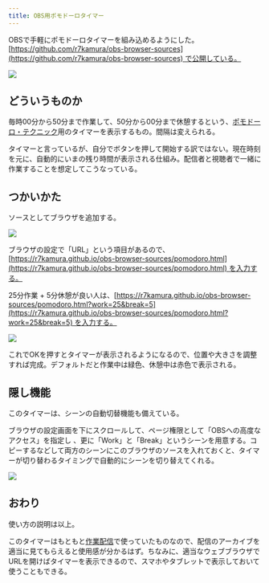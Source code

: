 ```yaml
---
title: OBS用ポモドーロタイマー
---
```

OBSで手軽にポモドーロタイマーを組み込めるようにした。[https://github.com/r7kamura/obs-browser-sources](https://github.com/r7kamura/obs-browser-sources) で公開している。

![](https://lh6.googleusercontent.com/xIePvLMv4G7R52bORiQiWOvXtMRmbEpPx6I0LZ2cJdyISOuQNweyG779UQJN_lbSu1MFKFGo6Ihuq8IE3-pnQNJ_6REVfHfJ7rfK0TqOTN9qUMY3kzJ-VurJfI-YtxS9cx-_z4mvR8u-L-7PcYv-0zTN-XGuE_dwfl74cbe6GeiYBsNGKKfrENZU6w5D)

どういうものか
-------

毎時00分から50分まで作業して、50分から00分まで休憩するという、[ポモドーロ・テクニック](https://ja.wikipedia.org/wiki/%E3%83%9D%E3%83%A2%E3%83%89%E3%83%BC%E3%83%AD%E3%83%BB%E3%83%86%E3%82%AF%E3%83%8B%E3%83%83%E3%82%AF)用のタイマーを表示するもの。間隔は変えられる。

タイマーと言っているが、自分でボタンを押して開始する訳ではない。現在時刻を元に、自動的にいまの残り時間が表示される仕組み。配信者と視聴者で一緒に作業することを想定してこうなっている。

つかいかた
-----

ソースとしてブラウザを追加する。

![](https://lh6.googleusercontent.com/yHaatyjvlaPeZLtNkMuKS5HK_iaiwrrcYdHsMNPQXa7kN02Ek-nvoCUUy49aKhaC_lJdAx-XxG9SSexbdI5eZIfeoZZYo-S6xkT-MsNLDMRFOebvSsDWT0nrTQV02uZjQ42lfND6h5MZ22gyQ_c2xSHQh74miASzK6jtTY1Z3QD5zf6-9dPjFHPKk6r_)

ブラウザの設定で「URL」という項目があるので、[https://r7kamura.github.io/obs-browser-sources/pomodoro.html](https://r7kamura.github.io/obs-browser-sources/pomodoro.html) を入力する。

25分作業 + 5分休憩が良い人は、[https://r7kamura.github.io/obs-browser-sources/pomodoro.html?work=25&break=5](https://r7kamura.github.io/obs-browser-sources/pomodoro.html?work=25&break=5) を入力する。

![](https://lh6.googleusercontent.com/cOkq3nzNc9VKP1wLu06jLHIUbs4nqQ04BfeyFWQptQyExY-8h6NbmrxqzcHxcr7qVsCGkbh65SbM8LvS4dqg8X3xfB5VOLjPChJH9fOcwF0ny4Qz5PTXqAyeo-mdk9Ko-ZuIxv8qPpfN95NsSwucxPlp6uY2pY_FPPgQh8YJIkvSvkOzwjVZ4WeY5Q7h)

これでOKを押すとタイマーが表示されるようになるので、位置や大きさを調整すれば完成。デフォルトだと作業中は緑色、休憩中は赤色で表示される。

隠し機能
----

このタイマーは、シーンの自動切替機能も備えている。

ブラウザの設定画面を下にスクロールして、ページ権限として「OBSへの高度なアクセス」を指定し 、更に「Work」と「Break」というシーンを用意する。コピーするなどして両方のシーンにこのブラウザのソースを入れておくと、タイマーが切り替わるタイミングで自動的にシーンを切り替えてくれる。

![](https://lh6.googleusercontent.com/va3prcofjD6_oTP-Ga8yYBp_rk_KeveIVUj-R1ULScobJi4L74FBzXtlI5ZBUEh81sfo7efYYFRVEGRCSXdkPSnORQ6CiRG61KumfDLTMuqvAXJW620aQG5mZwWCe7-k37uq6aqaN0HzEpgJhzbOPllnK2dllUlW566EKhtJQeWcHD78YoltrYpf46f0)

おわり
---

使い方の説明は以上。

このタイマーはもともと[作業配信](https://www.youtube.com/channel/UC5s-KpSDGzxWPWNv94PnJHw)で使っていたものなので、配信のアーカイブを適当に見てもらえると使用感が分かるはず。ちなみに、適当なウェブブラウザでURLを開けばタイマーを表示できるので、スマホやタブレットで表示しておいて使うこともできる。
